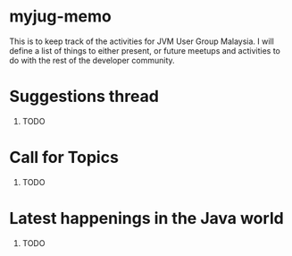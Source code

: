 # myjug-memo
This is to keep track of the activities for JVM User Group Malaysia. I will define a list of things to either present, or future meetups and activities to do with the rest of the developer community.


# Suggestions thread
1. TODO






# Call for Topics
1. TODO







# Latest happenings in the Java world
1. TODO
